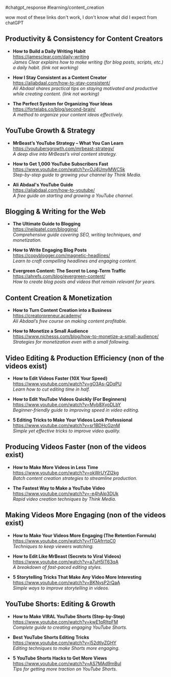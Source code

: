 #chatgpt_response #learning/content_creation

wow most of these links don't work, I don't know what did I expect from chatGPT

## Productivity & Consistency for Content Creators

- **How to Build a Daily Writing Habit**  
  https://jamesclear.com/daily-writing  
  *James Clear explains how to make writing (for blog posts, scripts, etc.) a daily habit.* *(link not working)*

- **How I Stay Consistent as a Content Creator**  
  https://aliabdaal.com/how-to-stay-consistent/  
  *Ali Abdaal shares practical tips on staying motivated and productive while creating content.* *(link not working)*

- **The Perfect System for Organizing Your Ideas**  
  https://fortelabs.co/blog/second-brain/  
  *A method to organize your content ideas effectively.*  

## YouTube Growth & Strategy

- **MrBeast’s YouTube Strategy – What You Can Learn**  
  https://youtubersgrowth.com/mrbeast-strategy/  
  *A deep dive into MrBeast’s viral content strategy.*  

- **How to Get 1,000 YouTube Subscribers Fast**  
  https://www.youtube.com/watch?v=OJ4UmyMWC5k  
  *Step-by-step guide to growing your channel by Think Media.*  

- **Ali Abdaal's YouTube Guide**  
  https://aliabdaal.com/how-to-youtube/  
  *A free guide on starting and growing a YouTube channel.*  

## Blogging & Writing for the Web

- **The Ultimate Guide to Blogging**  
  https://neilpatel.com/blogging/  
  *Comprehensive guide covering SEO, writing techniques, and monetization.*  

- **How to Write Engaging Blog Posts**  
  https://copyblogger.com/magnetic-headlines/  
  *Learn to craft compelling headlines and engaging content.*  

- **Evergreen Content: The Secret to Long-Term Traffic**  
  https://ahrefs.com/blog/evergreen-content/  
  *How to create blog posts and videos that remain relevant for years.*  

## Content Creation & Monetization

- **How to Turn Content Creation into a Business**  
  https://creatorpreneur.academy/  
  *Ali Abdaal’s free course on making content profitable.*  

- **How to Monetize a Small Audience**  
  https://www.nichesss.com/blog/how-to-monetize-a-small-audience/  
  *Strategies for monetization even with a small following.*  

## Video Editing & Production Efficiency (non of the videos exist)

- **How to Edit Videos Faster (10X Your Speed)**  
  https://www.youtube.com/watch?v=gO3As-QDqPU  
  *Learn how to cut editing time in half.*  

- **How to Edit YouTube Videos Quickly (For Beginners)**  
  https://www.youtube.com/watch?v=Myb8XyoDLbY  
  *Beginner-friendly guide to improving speed in video editing.*  

- **5 Editing Tricks to Make Your Videos Look Professional**  
  https://www.youtube.com/watch?v=sr1BDHcGznM  
  *Simple yet effective tricks to improve video quality.*  

## Producing Videos Faster (non of the videos exist)

- **How to Make More Videos in Less Time**  
  https://www.youtube.com/watch?v=okWrUYZl2kg  
  *Batch content creation strategies to streamline production.*  

- **The Fastest Way to Make a YouTube Video**  
  https://www.youtube.com/watch?v=-e4hAlp3DUk  
  *Rapid video creation techniques by Think Media.*  

## Making Videos More Engaging (non of the videos exist)

- **How to Make Your Videos More Engaging (The Retention Formula)**  
  https://www.youtube.com/watch?v=fTGAfrrtqC0  
  *Techniques to keep viewers watching.*  

- **How to Edit Like MrBeast (Secrets to Viral Videos)**  
  https://www.youtube.com/watch?v=a7uH5lT63qA  
  *A breakdown of fast-paced editing styles.*  

- **5 Storytelling Tricks That Make Any Video More Interesting**  
  https://www.youtube.com/watch?v=BKNysP2rQaA  
  *Simple ways to improve storytelling in videos.*  

## YouTube Shorts: Editing & Growth

- **How to Make VIRAL YouTube Shorts (Step-by-Step)**  
  https://www.youtube.com/watch?v=kwE1qRItpFM  
  *Complete guide to creating engaging YouTube Shorts.*  

- **Best YouTube Shorts Editing Tricks**  
  https://www.youtube.com/watch?v=I52dtlyZGHY  
  *Editing techniques to make Shorts more engaging.*  

- **5 YouTube Shorts Hacks to Get More Views**  
  https://www.youtube.com/watch?v=AS7MAd9mBuI  
  *Tips for getting more traction on YouTube Shorts.*  
